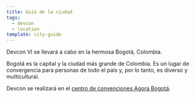 ```yaml
---
title: Guía de la ciudad
tags:
  - devcon
  - location
template: city-guide
---
```


Devcon VI se llevará a cabo en la hermosa Bogotá, Colombia.

Bogotá es la capital y la ciudad más grande de Colombia. Es un lugar de convergencia para personas de todo el país y, por lo tanto, es diverso y multicultural.

Devcon se realizará en el [centro de convenciones Agora Bogotá](https://goo.gl/maps/T9o88tm9xug1WtGz7).
